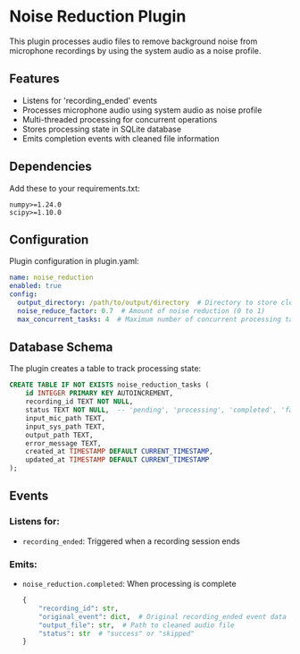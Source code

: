 # Noise Reduction Plugin

This plugin processes audio files to remove background noise from microphone recordings by using the system audio as a noise profile.

## Features
- Listens for 'recording_ended' events
- Processes microphone audio using system audio as noise profile
- Multi-threaded processing for concurrent operations
- Stores processing state in SQLite database
- Emits completion events with cleaned file information

## Dependencies
Add these to your requirements.txt:
```
numpy>=1.24.0
scipy>=1.10.0
```

## Configuration
Plugin configuration in plugin.yaml:
```yaml
name: noise_reduction
enabled: true
config:
  output_directory: /path/to/output/directory  # Directory to store cleaned audio files
  noise_reduce_factor: 0.7  # Amount of noise reduction (0 to 1)
  max_concurrent_tasks: 4  # Maximum number of concurrent processing tasks
```

## Database Schema
The plugin creates a table to track processing state:
```sql
CREATE TABLE IF NOT EXISTS noise_reduction_tasks (
    id INTEGER PRIMARY KEY AUTOINCREMENT,
    recording_id TEXT NOT NULL,
    status TEXT NOT NULL,  -- 'pending', 'processing', 'completed', 'failed'
    input_mic_path TEXT,
    input_sys_path TEXT,
    output_path TEXT,
    error_message TEXT,
    created_at TIMESTAMP DEFAULT CURRENT_TIMESTAMP,
    updated_at TIMESTAMP DEFAULT CURRENT_TIMESTAMP
);
```

## Events
### Listens for:
- `recording_ended`: Triggered when a recording session ends

### Emits:
- `noise_reduction.completed`: When processing is complete
  ```python
  {
      "recording_id": str,
      "original_event": dict,  # Original recording_ended event data
      "output_file": str,  # Path to cleaned audio file
      "status": str  # "success" or "skipped"
  }
  ```
